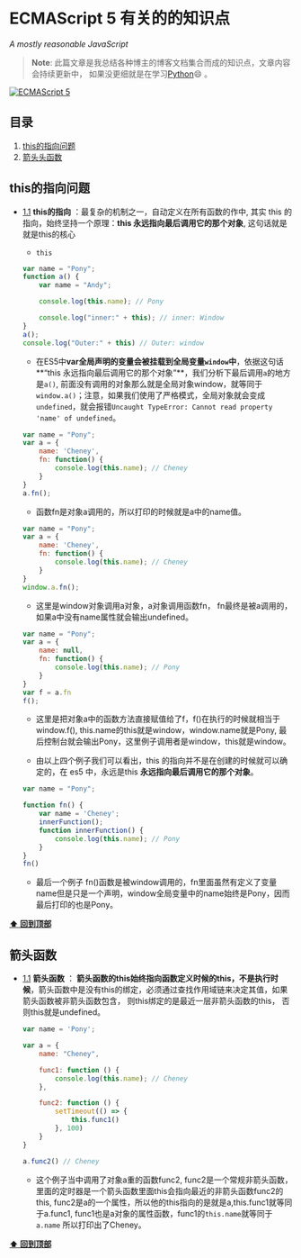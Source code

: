 <!--
 * @Description: Es5有关的知识点
 * @Author: Pony
 * @Date: 2021-09-25 22:17:16
 * @LastEditors: Pony
 * @LastEditTime: 2021-09-26 23:54:28
 * @FilePath: /demo01/docs/js/ECMAScript-5/index.md
-->
# ECMAScript 5 有关的的知识点

*A mostly reasonable JavaScript*

> **Note**: 此篇文章是我总结各种博主的博客文档集合而成的知识点，文章内容会持续更新中， 如果没更细就是在学习[Python](https://www.baidu.com/link?url=6nVJgSfGz6Tyv09u9CZFmLQLxRJaP7JTXC1iOgnaWH0AXuprMaUt5Z0UliWcGeD8&wd=&eqid=d61f2ae5000644ab00000004614f44d7)😄 。

[![ECMAScript 5](https://img.shields.io/badge/ECMAScript-5-brightgreen)](https://www.w3school.com.cn/js/js_es5.asp)

## 目录

  1. [this的指向问题](#this的指向问题)
  2. [箭头头函数](#箭头函数)









## this的指向问题
  <a name="1.1"></a>
  <a name="this--direction"></a>
  
  - [1.1](#this--direction) **this的指向** ：最复杂的机制之一，自动定义在所有函数的作中, 其实 this 的指向，始终坚持一个原理：**this 永远指向最后调用它的那个对象**, 这句话就是就是this的核心

    + `this`

    ```javascript
    var name = "Pony";
    function a() {
        var name = "Andy";

        console.log(this.name); // Pony

        console.log("inner:" + this); // inner: Window
    }
    a();
    console.log("Outer:" + this) // Outer: window
    ```
    + 在ES5中**var全局声明的变量会被挂载到全局变量`window`中**，依据这句话**“this 永远指向最后调用它的那个对象”**，我们分析下最后调用`a`的地方是`a()`, 前面没有调用的对象那么就是全局对象window，就等同于`window.a()`；注意，如果我们使用了严格模式，全局对象就会变成`undefined`，就会报错`Uncaught TypeError: Cannot read property 'name' of undefined`。

    ```javascript
    var name = "Pony";
    var a = {
        name: 'Cheney',
        fn: function() {
            console.log(this.name); // Cheney
        }
    }
    a.fn(); 
    ```
    + 函数fn是对象a调用的，所以打印的时候就是a中的name值。
    ```javascript
    var name = "Pony";
    var a = {
        name: 'Cheney',
        fn: function() {
            console.log(this.name); // Cheney
        }
    }
    window.a.fn();
    ```
    + 这里是window对象调用a对象，a对象调用函数fn， fn最终是被a调用的，如果a中没有name属性就会输出undefined。

    ``` javascript
    var name = "Pony";
    var a = {
        name: null,
        fn: function() {
            console.log(this.name); // Pony
        }
    }
    var f = a.fn
    f();
    ```
    + 这里是把对象a中的函数方法直接赋值给了f，f()在执行的时候就相当于window.f(), this.name的this就是window，window.name就是Pony, 最后控制台就会输出Pony，这里例子调用者是window，this就是window。

    + 由以上四个例子我们可以看出，this 的指向并不是在创建的时候就可以确定的，在 es5 中，永远是this **永远指向最后调用它的那个对象**。

    ```javascript
    var name = "Pony";

    function fn() {
        var name = 'Cheney';
        innerFunction();
        function innerFunction() {
            console.log(this.name); // Pony
        }
    }
    fn()
    ```
    + 最后一个例子 fn()函数是被window调用的，fn里面虽然有定义了变量name但是只是一个声明，window全局变量中的name始终是Pony，因而最后打印的也是Pony。

**[⬆ 回到顶部](#目录)**

## 箭头函数
  <a name="2.1"></a>
  <a name="Arrow--function"></a>
  
  - [1.1](#Arrow--function) **箭头函数** ： **箭头函数的this始终指向函数定义时候的this，不是执行时候**，箭头函数中是没有this的绑定，必须通过查找作用域链来决定其值，如果箭头函数被非箭头函数包含， 则this绑定的是最近一层非箭头函数的this， 否则this就是undefined。

    ```javascript
    var name = 'Pony';

    var a = {
        name: "Cheney",

        func1: function () {
            console.log(this.name); // Cheney 
        },

        func2: function () {
            setTimeout(() => {
                this.func1()
            }, 100)
        }
    }

    a.func2() // Cheney
    ```
    + 这个例子当中调用了对象a重的函数func2, func2是一个常规非箭头函数，里面的定时器是一个箭头函数里面this会指向最近的非箭头函数func2的this, func2是a的一个属性，所以他的this指向的是就是a,this.func1就等同于a.func1, func1也是a对象的属性函数，func1的`this.name`就等同于`a.name` 所以打印出了Cheney。



**[⬆ 回到顶部](#目录)**